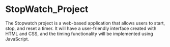 # StopWatch_Project
The Stopwatch project is a web-based application that allows users to start, stop, and reset a timer. It will have a user-friendly interface created with HTML and CSS, and the timing functionality will be implemented using JavaScript.
